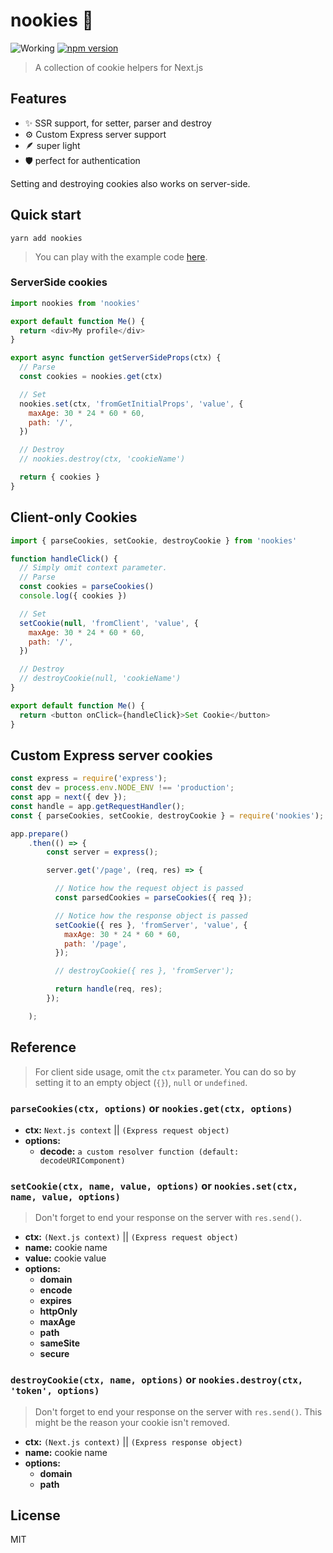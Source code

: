 # nookies :cookie:

![Working](https://github.com/maticzav/nookies/workflows/Release/badge.svg)
[![npm version](https://badge.fury.io/js/nookies.svg)](https://badge.fury.io/js/nookies)

> A collection of cookie helpers for Next.js

## Features

- ✨ SSR support, for setter, parser and destroy
- ⚙️ Custom Express server support
- 🪶 super light
- 🛡 perfect for authentication

Setting and destroying cookies also works on server-side.

## Quick start

`yarn add nookies`

> You can play with the example code [here](https://codesandbox.io/s/charming-herschel-7z362).

### ServerSide cookies

```js
import nookies from 'nookies'

export default function Me() {
  return <div>My profile</div>
}

export async function getServerSideProps(ctx) {
  // Parse
  const cookies = nookies.get(ctx)

  // Set
  nookies.set(ctx, 'fromGetInitialProps', 'value', {
    maxAge: 30 * 24 * 60 * 60,
    path: '/',
  })

  // Destroy
  // nookies.destroy(ctx, 'cookieName')

  return { cookies }
}
```

## Client-only Cookies

```js
import { parseCookies, setCookie, destroyCookie } from 'nookies'

function handleClick() {
  // Simply omit context parameter.
  // Parse
  const cookies = parseCookies()
  console.log({ cookies })

  // Set
  setCookie(null, 'fromClient', 'value', {
    maxAge: 30 * 24 * 60 * 60,
    path: '/',
  })

  // Destroy
  // destroyCookie(null, 'cookieName')
}

export default function Me() {
  return <button onClick={handleClick}>Set Cookie</button>
}
```

## Custom Express server cookies

```js
const express = require('express');
const dev = process.env.NODE_ENV !== 'production';
const app = next({ dev });
const handle = app.getRequestHandler();
const { parseCookies, setCookie, destroyCookie } = require('nookies');

app.prepare()
    .then(() => {
        const server = express();

        server.get('/page', (req, res) => {

          // Notice how the request object is passed
          const parsedCookies = parseCookies({ req });

          // Notice how the response object is passed
          setCookie({ res }, 'fromServer', 'value', {
            maxAge: 30 * 24 * 60 * 60,
            path: '/page',
          });

          // destroyCookie({ res }, 'fromServer');

          return handle(req, res);
        });

    );
```

## Reference

> For client side usage, omit the `ctx` parameter. You can do so by setting it to an empty object (`{}`), `null` or `undefined`.

### `parseCookies(ctx, options)` or `nookies.get(ctx, options)`

- **ctx:** `Next.js context` || `(Express request object)`
- **options:**
  - **decode:** `a custom resolver function (default: decodeURIComponent)`

### `setCookie(ctx, name, value, options)` or `nookies.set(ctx, name, value, options)`

> Don't forget to end your response on the server with `res.send()`.

- **ctx:** `(Next.js context)` || `(Express request object)`
- **name:** cookie name
- **value:** cookie value
- **options:**
  - **domain**
  - **encode**
  - **expires**
  - **httpOnly**
  - **maxAge**
  - **path**
  - **sameSite**
  - **secure**

### `destroyCookie(ctx, name, options)` or `nookies.destroy(ctx, 'token', options)`

> Don't forget to end your response on the server with `res.send()`. This might be the reason your cookie isn't removed.

- **ctx:** `(Next.js context)` || `(Express response object)`
- **name:** cookie name
- **options:**
  - **domain**
  - **path**

## License

MIT
